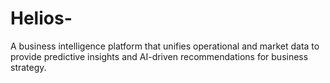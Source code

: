 # Helios-
A business intelligence platform that unifies operational and market data to provide predictive insights and AI-driven recommendations for business strategy.
